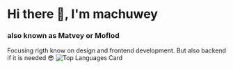 # Hi there 👋, I'm machuwey
### also known as Matvey or Moflod
Focusing rigth know on design and frontend development. But also backend if it is needed 😎
![Top Languages Card](https://github-readme-stats.vercel.app/api/top-langs/?username=machuwey&theme=radical&layout=compact)


<!--
**machuwey/machuwey** is a ✨ _special_ ✨ repository because its `README.md` (this file) appears on your GitHub profile.

Here are some ideas to get you started:

- 🔭 I’m currently working on ...
- 🌱 I’m currently learning ...
- 👯 I’m looking to collaborate on ...
- 🤔 I’m looking for help with ...
- 💬 Ask me about ...
- 📫 How to reach me: ...
- 😄 Pronouns: ...
- ⚡ Fun fact: ...
-->
